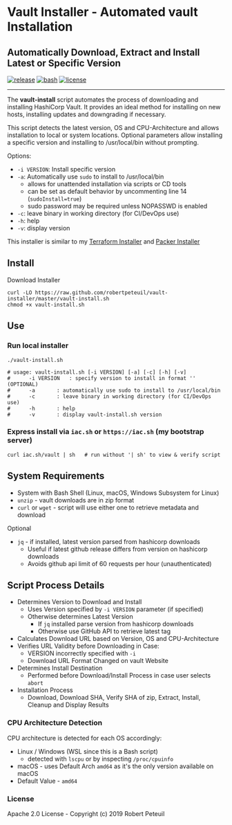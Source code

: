 # Vault Installer - Automated vault Installation

## Automatically Download, Extract and Install Latest or Specific Version

[![release](https://img.shields.io/github/release/robertpeteuil/vault-installer.svg?colorB=2067b8)](https://github.com/robertpeteuil/vault-installer)
[![bash](https://img.shields.io/badge/language-bash-89e051.svg?style=flat-square)](https://github.com/robertpeteuil/vault-installer)
[![license](https://img.shields.io/github/license/robertpeteuil/vault-installer.svg?colorB=2067b8)](https://github.com/robertpeteuil/vault-installer)

---

The **vault-install** script automates the process of downloading and installing HashiCorp Vault.  It provides an ideal method for installing on new hosts, installing updates and downgrading if necessary.

This script detects the latest version, OS and CPU-Architecture and allows installation to local or system locations.  Optional parameters allow installing a specific version and installing to /usr/local/bin without prompting.

Options:

- `-i VERSION`:  Install specific version
- `-a`:          Automatically use `sudo` to install to /usr/local/bin
  - allows for unattended installation via scripts or CD tools
  - can be set as default behavior by uncommenting line 14 (`sudoInstall=true`)
  - sudo password may be required unless NOPASSWD is enabled
- `-c`:          leave binary in working directory (for CI/DevOps use)
- `-h`:          help
- `-v`:          display version

This installer is similar to my [Terraform Installer](https://github.com/robertpeteuil/terraform-installer) and [Packer Installer](https://github.com/robertpeteuil/packer-installer)

## Install

Download Installer

``` shell
curl -LO https://raw.github.com/robertpeteuil/vault-installer/master/vault-install.sh
chmod +x vault-install.sh
```

## Use

### Run local installer

``` shell
./vault-install.sh

# usage: vault-install.sh [-i VERSION] [-a] [-c] [-h] [-v]
#      -i VERSION	: specify version to install in format '' (OPTIONAL)
#      -a		: automatically use sudo to install to /usr/local/bin
#      -c		: leave binary in working directory (for CI/DevOps use)
#      -h		: help
#      -v		: display vault-install.sh version
```

### Express install via `iac.sh` or `https://iac.sh` (my bootstrap server)

``` shell
curl iac.sh/vault | sh   # run without '| sh' to view & verify script
```

## System Requirements

- System with Bash Shell (Linux, macOS, Windows Subsystem for Linux)
- `unzip` - vault downloads are in zip format
- `curl` or `wget` - script will use either one to retrieve metadata and download

Optional

- `jq` - if installed, latest version parsed from hashicorp downloads
  - Useful if latest github release differs from version on hashicorp downloads
  - Avoids github api limit of 60 requests per hour (unauthenticated)

## Script Process Details

- Determines Version to Download and Install
  - Uses Version specified by `-i VERSION` parameter (if specified)
  - Otherwise determines Latest Version
    - If `jq` installed parse version from hashicorp downloads
    - Otherwise use GitHub API to retrieve latest tag
- Calculates Download URL based on Version, OS and CPU-Architecture
- Verifies URL Validity before Downloading in Case:
  - VERSION incorrectly specified with `-i`
  - Download URL Format Changed on vault Website
- Determines Install Destination
  - Performed before Download/Install Process in case user selects `abort`
- Installation Process
  - Download, Download SHA, Verify SHA of zip, Extract, Install, Cleanup and Display Results

### CPU Architecture Detection

CPU architecture is detected for each OS accordingly:

- Linux / Windows (WSL since this is a Bash script)
  - detected with `lscpu` or by inspecting `/proc/cpuinfo`
- macOS - uses Default Arch `amd64` as it's the only version available on macOS
- Default Value - `amd64`

### License

Apache 2.0 License - Copyright (c) 2019    Robert Peteuil
